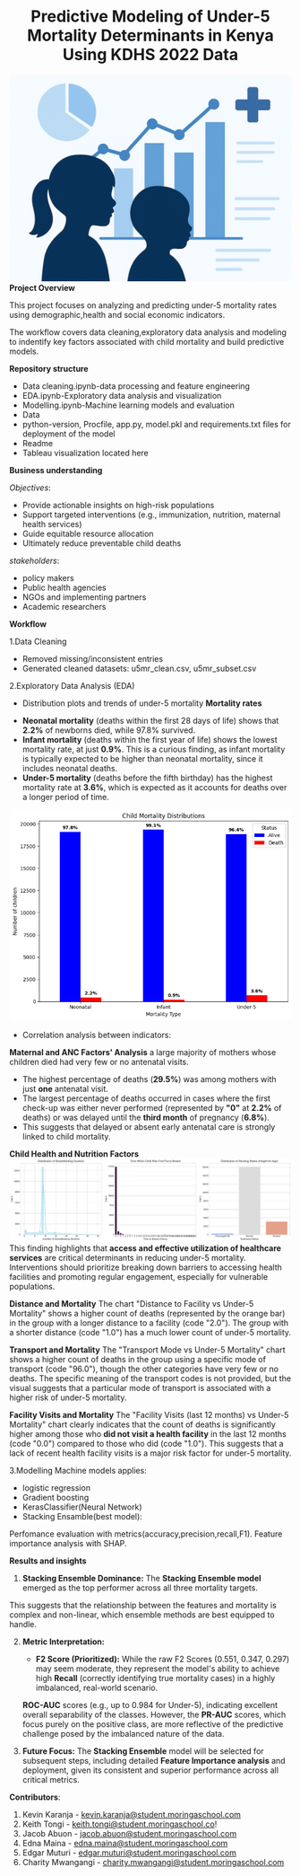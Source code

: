 # <center>Predictive Modeling of Under-5 Mortality Determinants in Kenya Using KDHS 2022 Data
![alt text](<U-5 Mortality-4.png>)
**Project Overview**

This project focuses on analyzing and predicting under-5 mortality rates using demographic,health and social economic indicators.

The workflow covers data cleaning,exploratory data analysis and modeling  to indentify key factors associated with child mortality and build predictive models.

**Repository structure**

- Data cleaning.ipynb-data processing and feature engineering
-  EDA.ipynb-Exploratory data analysis and visualization
- Modelling.ipynb-Machine learning models and evaluation
- Data
- python-version, Procfile, app.py, model.pkl and requirements.txt files for deployment of the model
- Readme
- Tableau visualization located here

**Business understanding**

*Objectives*:

- Provide actionable insights on high-risk populations  
- Support targeted interventions (e.g., immunization, nutrition, maternal health services)  
- Guide equitable resource allocation  
- Ultimately reduce preventable child deaths  

*stakeholders*:
- policy makers
- Public health agencies
- NGOs and implementing partners
- Academic researchers

**Workflow**

1.Data Cleaning
- Removed missing/inconsistent entries
- Generated cleaned datasets: u5mr_clean.csv, u5mr_subset.csv

2.Exploratory Data Analysis (EDA)
- Distribution plots and trends of under-5 mortality
**Mortality rates**

* **Neonatal mortality** (deaths within the first 28 days of life) shows that **2.2%** of newborns died, while 97.8% survived.
* **Infant mortality** (deaths within the first year of life) shows the lowest mortality rate, at just **0.9%**. This is a curious finding, as infant mortality is typically expected to be higher than neonatal mortality, since it includes neonatal deaths.
* **Under-5 mortality** (deaths before the fifth birthday) has the highest mortality rate at **3.6%**, which is expected as it accounts for deaths over a longer period of time.

![alt text](image.png)

- Correlation analysis between indicators:

**Maternal and ANC Factors' Analysis**
a large majority of mothers whose children died had very few or no antenatal visits.
* The highest percentage of deaths (**29.5%**) was among mothers with just **one** antenatal visit.
* The largest percentage of deaths occurred in cases where the first check-up was either never performed (represented by **"0"** at **2.2%** of deaths) or was delayed until the **third month** of pregnancy (**6.8%**).
* This suggests that delayed or absent early antenatal care is strongly linked to child mortality.

**Child Health and Nutrition Factors**
![alt text](image-2.png)
This finding highlights that **access and effective utilization of healthcare services** are critical determinants in reducing under-5 mortality. Interventions should prioritize breaking down barriers to accessing health facilities and promoting regular engagement, especially for vulnerable populations.

**Distance and Mortality**
The chart "Distance to Facility vs Under-5 Mortality" shows a higher count of deaths (represented by the orange bar) in the group with a longer distance to a facility (code "2.0"). The group with a shorter distance (code "1.0") has a much lower count of under-5 mortality.

**Transport and Mortality**
The "Transport Mode vs Under-5 Mortality" chart shows a higher count of deaths in the group using a specific mode of transport (code "96.0"), though the other categories have very few or no deaths. The specific meaning of the transport codes is not provided, but the visual suggests that a particular mode of transport is associated with a higher risk of under-5 mortality.

**Facility Visits and Mortality**
The "Facility Visits (last 12 months) vs Under-5 Mortality" chart clearly indicates that the count of deaths is significantly higher among those who **did not visit a health facility** in the last 12 months (code "0.0") compared to those who did (code "1.0"). This suggests that a lack of recent health facility visits is a major risk factor for under-5 mortality.



3.Modelling
Machine models applies:
- logistic regression
- Gradient boosting
- KerasClassifier(Neural Network)
- Stacking Ensamble(best model):


Perfomance evaluation with metrics(accuracy,precision,recall,F1).
Feature importance analysis with SHAP.

**Results and insights**
1.  **Stacking Ensemble Dominance:** The **Stacking Ensemble model** emerged as the top performer across all three mortality targets. 

This suggests that the relationship between the features and mortality is complex and non-linear, which ensemble methods are best equipped to handle.

2.  **Metric Interpretation:**
    * **F2 Score (Prioritized):** While the raw F2 Scores (0.551, 0.347, 0.297) may seem moderate, they represent the model's ability to achieve high **Recall** (correctly identifying true mortality cases) in a highly imbalanced, real-world scenario.

     **ROC-AUC** scores (e.g., up to 0.984 for Under-5), indicating excellent overall separability of the classes. However, the **PR-AUC** scores, which focus purely on the positive class, are more reflective of the predictive challenge posed by the imbalanced nature of the data.

3.  **Future Focus:** The **Stacking Ensemble** model will be selected for subsequent steps, including detailed **Feature Importance analysis** and deployment, given its consistent and superior performance across all critical metrics.

**Contributors**:
1. Kevin Karanja - kevin.karanja@student.moringaschool.com
2. Keith Tongi - keith.tongi@student.moringaschool.co!
3. Jacob Abuon - jacob.abuon@student.moringaschool.com
4. Edna Maina - edna.maina@student.moringaschool.com
5. Edgar Muturi - edgar.muturi@student.moringaschool.com
6. Charity Mwangangi - charity.mwangangi@student.moringaschool.com
